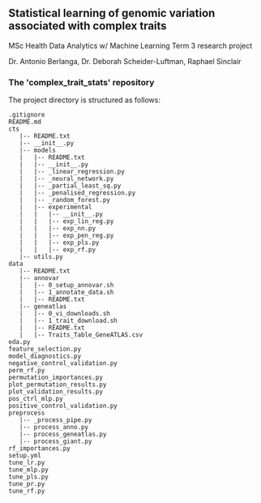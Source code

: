 ## Statistical learning of genomic variation associated with complex traits
MSc Health Data Analytics w/ Machine Learning Term 3 research project

Dr. Antonio Berlanga, Dr. Deborah Scheider-Luftman, Raphael Sinclair

### The 'complex_trait_stats' repository
The project directory is structured as follows:
```
.gitignore
README.md
cts
   |-- README.txt
   |-- __init__.py
   |-- models
   |   |-- README.txt
   |   |-- __init__.py
   |   |-- _linear_regression.py
   |   |-- _neural_network.py
   |   |-- _partial_least_sq.py
   |   |-- _penalised_regression.py
   |   |-- _random_forest.py
   |   |-- experimental
   |   |   |-- __init__.py
   |   |   |-- exp_lin_reg.py
   |   |   |-- exp_nn.py
   |   |   |-- exp_pen_reg.py
   |   |   |-- exp_pls.py
   |   |   |-- exp_rf.py
   |-- utils.py
data
   |-- README.txt
   |-- annovar
   |   |-- 0_setup_annovar.sh
   |   |-- 1_annotate_data.sh
   |   |-- README.txt
   |-- geneatlas
   |   |-- 0_vi_downloads.sh
   |   |-- 1_trait_download.sh
   |   |-- README.txt
   |   |-- Traits_Table_GeneATLAS.csv
eda.py
feature_selection.py
model_diagnostics.py
negative_control_validation.py
perm_rf.py
permutation_importances.py
plot_permutation_results.py
plot_validation_results.py
pos_ctrl_mlp.py
positive_control_validation.py
preprocess
   |-- _process_pipe.py
   |-- process_anno.py
   |-- process_geneatlas.py
   |-- process_giant.py
rf_importances.py
setup.yml
tune_lr.py
tune_mlp.py
tune_pls.py
tune_pr.py
tune_rf.py
```
